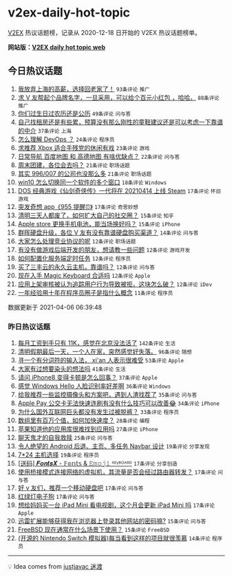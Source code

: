 # v2ex-daily-hot-topic

[V2EX](https://www.v2ex.com/) 热议话题榜，记录从 2020-12-18 日开始的 V2EX 热议话题榜单。

**网站版：[V2EX daily hot topic web](https://boojack.github.io/v2ex-daily-hot-topic-web/)**

## 今日热议话题

<!-- TODAY BEGIN -->

1. [我放弃上海的高薪，选择回老家了！](https://www.v2ex.com/t/768231) `93条评论` `推广`
1. [求 V 友帮起个品牌名字，一旦采用，可以给个百元小红包 ，哈哈，](https://www.v2ex.com/t/768266) `88条评论` `推广`
1. [你们过生日过农历还是公历](https://www.v2ex.com/t/768307) `49条评论` `问与答`
1. [自己找租房还是有些累，预算没有那么刚性的童鞋建议还是可以考虑一下靠谱的中介](https://www.v2ex.com/t/768249) `37条评论` `上海`
1. [怎么理解 DevOps ？](https://www.v2ex.com/t/768272) `24条评论` `程序员`
1. [求推荐 Xbox 适合手残党的休闲有戏](https://www.v2ex.com/t/768342) `23条评论` `游戏`
1. [日常导航 百度地图 和 高德地图 有啥优缺点？](https://www.v2ex.com/t/768334) `22条评论` `问与答`
1. [周末团建，各位会去吗？](https://www.v2ex.com/t/768312) `21条评论` `职场话题`
1. [其实 996/007 的公司也没那么多](https://www.v2ex.com/t/768270) `21条评论` `职场话题`
1. [win10 怎么切换同一个软件的多个窗口](https://www.v2ex.com/t/768244) `18条评论` `Windows`
1. [DOS 经典游戏《仙剑奇侠传》一代将在 20210414 上线 Steam](https://www.v2ex.com/t/768363) `17条评论` `怀旧游戏`
1. [突发奇想 app《955 提醒⏰》](https://www.v2ex.com/t/768227) `17条评论` `奇思妙想`
1. [清明三天人都废了，如何扩大自己的社交圈？](https://www.v2ex.com/t/768282) `15条评论` `知乎`
1. [Apple store 更换手机电池，能当场换好吗？](https://www.v2ex.com/t/768245) `15条评论` `iPhone`
1. [群晖硬盘升级，各位 V 友有没有靠谱硬盘购买渠道？](https://www.v2ex.com/t/768224) `14条评论` `问与答`
1. [大家怎么处理竞业协议的呢](https://www.v2ex.com/t/768330) `12条评论` `职场话题`
1. [有没有做游戏后端开发的朋友，想请教一些问题](https://www.v2ex.com/t/768328) `12条评论` `游戏开发`
1. [如何配置化服务端定时任务](https://www.v2ex.com/t/768292) `12条评论` `程序员`
1. [买了三丰云的永久云主机，靠谱吗？](https://www.v2ex.com/t/768289) `12条评论` `问与答`
1. [现在入手 Magic Keyboard 合适吗](https://www.v2ex.com/t/768262) `12条评论` `Apple`
1. [应用上架审核被认为追踪用户行为导致被拒，这块怎么破？](https://www.v2ex.com/t/768238) `12条评论` `iDev`
1. [一年经验用十年在程序员圈子是指什么概念](https://www.v2ex.com/t/768359) `11条评论` `程序员`

数据更新于 2021-04-06 06:39:48

<!-- TODAY END -->

### 昨日热议话题

<!-- YESTERDAY BEGIN -->

1. [每月工资到手只有 11K，感觉在北京没法活了](https://www.v2ex.com/t/768071) `142条评论` `生活`
1. [清明假期最后一天，一个人在家，突然感觉好失落。](https://www.v2ex.com/t/768083) `96条评论` `随想`
1. [寻一个有分词符的输入法， xi'an 人表示很难受](https://www.v2ex.com/t/768050) `53条评论` `Apple`
1. [大家有过想要染头的想法吗](https://www.v2ex.com/t/768055) `41条评论` `生活`
1. [请问 iPhone8 变得卡顿是怎么回事？](https://www.v2ex.com/t/768087) `37条评论` `Apple`
1. [感觉 Windows Hello 人脸识别率好差啊](https://www.v2ex.com/t/768127) `36条评论` `Windows`
1. [给我推荐一些监控摄像头和方案吧，遇到人渣找茬了](https://www.v2ex.com/t/768062) `35条评论` `问与答`
1. [Apple Pay 公交卡无法快速连刷有没有什么技巧可以改善😂](https://www.v2ex.com/t/768097) `34条评论` `iPhone`
1. [为什么国外互联网巨头都没有发生过被脱裤？](https://www.v2ex.com/t/768132) `33条评论` `程序员`
1. [数组里有百万个值，如何加快速度？](https://www.v2ex.com/t/768144) `28条评论` `编程`
1. [苹果知道他的应用库很难找到应用吗](https://www.v2ex.com/t/768129) `27条评论` `iPhone`
1. [聊天鬼才的自我救赎](https://www.v2ex.com/t/768184) `25条评论` `问与答`
1. [令人绝望的 Android 后退、主页、多任务 Navbar 设计](https://www.v2ex.com/t/768188) `19条评论` `分享发现`
1. [7*24 主机选择](https://www.v2ex.com/t/768169) `19条评论` `程序员`
1. [[送码] 𝑭𝒐𝒏𝒕𝒔𝑿 - 𝔽𝕠𝕟𝕥𝕤 & 𝙴𝚖𝚘𝚓𝚒 ᴷᴱᵞᴮᴼᴬᴿᴰ](https://www.v2ex.com/t/768175) `17条评论` `分享创造`
1. [使用桥接模式连接网络的虚拟机，其流量是否会经过路由器转发？](https://www.v2ex.com/t/768166) `17条评论` `问与答`
1. [好 v 友们，推荐一个移动硬盘吧](https://www.v2ex.com/t/768093) `17条评论` `问与答`
1. [红绿灯电子狗](https://www.v2ex.com/t/768077) `17条评论` `问与答`
1. [想给妈妈买一台 iPad Mini 看电视剧，这个月会更新 iPad Mini 吗](https://www.v2ex.com/t/768052) `17条评论` `Apple`
1. [迅雷扩展能够获得我在浏览器上登录其他网站的密码嘛?](https://www.v2ex.com/t/768141) `15条评论` `问与答`
1. [FreeBSD 现在通常在什么场景下使用？](https://www.v2ex.com/t/768092) `15条评论` `FreeBSD`
1. [(开源的 Nintendo Switch 模拟器)每当看到这样的项目就很羡慕](https://www.v2ex.com/t/768192) `14条评论` `程序员`

<!-- YESTERDAY END -->

---

💡 Idea comes from [justjavac 迷渡](https://github.com/justjavac/)

